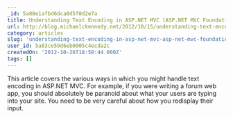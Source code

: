 ```yaml
---
_id: 5a88e1afbd6dca0d5f0d2e7a
title: Understanding Text Encoding in ASP.NET MVC (ASP.NET MVC Foundations Series)
url: http://blog.michaelckennedy.net/2012/10/15/understanding-text-encoding-in-asp-net-mvc/
category: articles
slug: 'understanding-text-encoding-in-asp-net-mvc-asp-net-mvc-foundations-series'
user_id: 5a83ce59d6eb0005c4ecda2c
createdOn: '2012-10-26T18:50:44.000Z'
tags: []
---
```


This article covers the various ways in which you might handle text encoding in ASP.NET MVC. For example, if you were writing a forum web app, you should absolutely be paranoid about what your users are typing into your site. You need to be very careful about how you redisplay their input.
